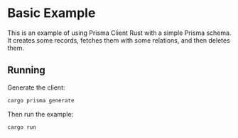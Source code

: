 # Basic Example

This is an example of using Prisma Client Rust with a simple Prisma schema. It creates some records, fetches them with some relations, and then deletes them.

## Running

Generate the client:

```bash
cargo prisma generate
```

Then run the example:

```bash
cargo run
```
